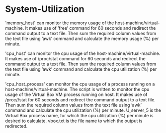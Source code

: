 # System-Utilization

'memory_host' can monitor the memory usage of the host-machine/virtual-machine. It makes use of ’free’ command for 60 seconds and redirect the command output to a text file. Then sum the required column values from the text file using ’awk’ command and calculate the memory usage (%) per minute.

'cpu_host' can monitor the cpu usage of the host-machine/virtual-machine. It makes use of /proc/stat command for 60 seconds and redirect the command output to a text file. Then sum the required column values from the text file using ’awk’ command and calculate the cpu utilization (%) per minute.

'cpu_host_process' can monitor the cpu usage of a process running on a host-machine/virtual-machine.
The script is written to monitor the cpu usage of the Virtual Box VM process running on host. It makes use of /proc/<pid of the process>/stat for 60 seconds and redirect the command output to a text file. Then sum the required column values from the text file using ’awk’ command and calculate the cpu utilization (%) per minute. U_server_5 is the Virtual Box process name, for which the cpu utilization (%) per minute is desired to calculate. vbox.txt is the file name to which the output is redirected.

